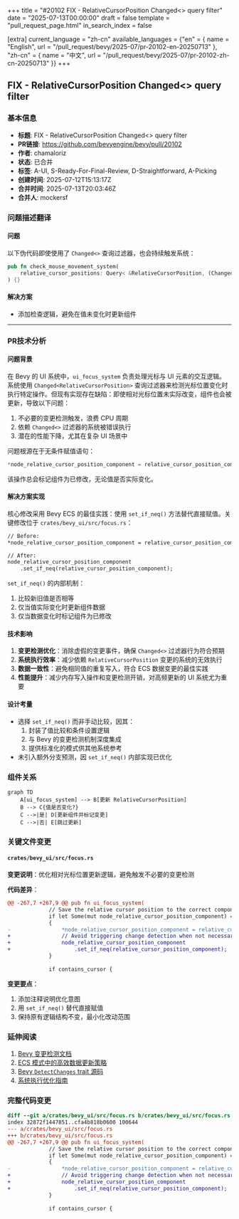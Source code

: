 +++
title = "#20102 FIX - RelativeCursorPosition Changed<> query filter"
date = "2025-07-13T00:00:00"
draft = false
template = "pull_request_page.html"
in_search_index = false

[extra]
current_language = "zh-cn"
available_languages = {"en" = { name = "English", url = "/pull_request/bevy/2025-07/pr-20102-en-20250713" }, "zh-cn" = { name = "中文", url = "/pull_request/bevy/2025-07/pr-20102-zh-cn-20250713" }}
+++

## FIX - RelativeCursorPosition Changed<> query filter

### 基本信息
- **标题**: FIX - RelativeCursorPosition Changed<> query filter
- **PR链接**: https://github.com/bevyengine/bevy/pull/20102
- **作者**: chamaloriz
- **状态**: 已合并
- **标签**: A-UI, S-Ready-For-Final-Review, D-Straightforward, A-Picking
- **创建时间**: 2025-07-12T15:13:17Z
- **合并时间**: 2025-07-13T20:03:46Z
- **合并人**: mockersf

### 问题描述翻译
#### 问题  
以下伪代码即使使用了 `Changed<>` 查询过滤器，也会持续触发系统：

```rust
pub fn check_mouse_movement_system(
    relative_cursor_positions: Query< &RelativeCursorPosition, (Changed<RelativeCursorPosition>, With<Button>)>,
) {}
```

#### 解决方案  
- 添加检查逻辑，避免在值未变化时更新组件

---

### PR技术分析

#### 问题背景
在 Bevy 的 UI 系统中，`ui_focus_system` 负责处理光标与 UI 元素的交互逻辑。系统使用 `Changed<RelativeCursorPosition>` 查询过滤器来检测光标位置变化时执行特定操作。但现有实现存在缺陷：即使相对光标位置未实际改变，组件也会被更新，导致以下问题：
1. 不必要的变更检测触发，浪费 CPU 周期
2. 依赖 `Changed<>` 过滤器的系统被错误执行
3. 潜在的性能下降，尤其在复杂 UI 场景中

问题根源在于无条件赋值语句：
```rust
*node_relative_cursor_position_component = relative_cursor_position_component;
```
该操作总会标记组件为已修改，无论值是否实际变化。

#### 解决方案实现
核心修改采用 Bevy ECS 的最佳实践：使用 `set_if_neq()` 方法替代直接赋值。关键修改位于 `crates/bevy_ui/src/focus.rs`：

```diff
// Before:
*node_relative_cursor_position_component = relative_cursor_position_component;

// After:
node_relative_cursor_position_component
    .set_if_neq(relative_cursor_position_component);
```

`set_if_neq()` 的内部机制：
1. 比较新旧值是否相等
2. 仅当值实际变化时更新组件数据
3. 仅当数据变化时标记组件为已修改

#### 技术影响
1. **变更检测优化**：消除虚假的变更事件，确保 `Changed<>` 过滤器行为符合预期
2. **系统执行效率**：减少依赖 `RelativeCursorPosition` 变更的系统的无效执行
3. **数据一致性**：避免相同值的重复写入，符合 ECS 数据变更的最佳实践
4. **性能提升**：减少内存写入操作和变更检测开销，对高频更新的 UI 系统尤为重要

#### 设计考量
- 选择 `set_if_neq()` 而非手动比较，因其：
  1. 封装了值比较和条件设置逻辑
  2. 与 Bevy 的变更检测机制深度集成
  3. 提供标准化的模式供其他系统参考
- 未引入额外分支预测，因 `set_if_neq()` 内部实现已优化

### 组件关系
```mermaid
graph TD
    A[ui_focus_system] --> B[更新 RelativeCursorPosition]
    B --> C{值是否变化?}
    C -->|是| D[更新组件并标记变更]
    C -->|否| E[跳过更新]
```

### 关键文件变更
#### `crates/bevy_ui/src/focus.rs`
**变更说明**：优化相对光标位置更新逻辑，避免触发不必要的变更检测

**代码差异**：
```diff
@@ -267,7 +267,9 @@ pub fn ui_focus_system(
             // Save the relative cursor position to the correct component
             if let Some(mut node_relative_cursor_position_component) = node.relative_cursor_position
             {
-                *node_relative_cursor_position_component = relative_cursor_position_component;
+                // Avoid triggering change detection when not necessary.
+                node_relative_cursor_position_component
+                    .set_if_neq(relative_cursor_position_component);
             }
 
             if contains_cursor {
```

**变更要点**：
1. 添加注释说明优化意图
2. 用 `set_if_neq()` 替代直接赋值
3. 保持原有逻辑结构不变，最小化改动范围

### 延伸阅读
1. [Bevy 变更检测文档](https://bevyengine.org/learn/book/development-practices/change-detection/)
2. [ECS 模式中的高效数据更新策略](https://github.com/SanderMertens/ecs-faq#how-do-i-update-components-efficiently)
3. [Bevy `DetectChanges` trait 源码](https://github.com/bevyengine/bevy/blob/main/crates/bevy_ecs/src/change_detection.rs)
4. [系统执行优化指南](https://bevyengine.org/learn/book/development-practices/performance-optimization/#system-execution-order)

### 完整代码变更
```diff
diff --git a/crates/bevy_ui/src/focus.rs b/crates/bevy_ui/src/focus.rs
index 32872f1447851..cfa4b818b0600 100644
--- a/crates/bevy_ui/src/focus.rs
+++ b/crates/bevy_ui/src/focus.rs
@@ -267,7 +267,9 @@ pub fn ui_focus_system(
             // Save the relative cursor position to the correct component
             if let Some(mut node_relative_cursor_position_component) = node.relative_cursor_position
             {
-                *node_relative_cursor_position_component = relative_cursor_position_component;
+                // Avoid triggering change detection when not necessary.
+                node_relative_cursor_position_component
+                    .set_if_neq(relative_cursor_position_component);
             }
 
             if contains_cursor {
```